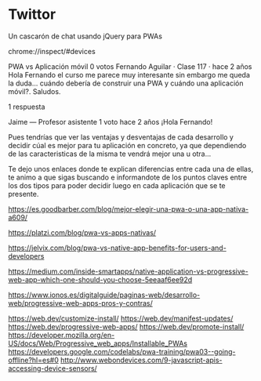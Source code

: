 # Twittor

Un cascarón de chat usando jQuery para PWAs


chrome://inspect/#devices




PWA vs Aplicación móvil
0 votos
Fernando Aguilar · Clase 117 · hace 2 años
Hola Fernando el curso me parece muy interesante sin embargo me queda la duda... cuándo debería de construir una PWA y cuándo una aplicación móvil?.
Saludos.

1 respuesta

Jaime — Profesor asistente
1 voto
hace 2 años
¡Hola Fernando!



Pues tendrías que ver las ventajas y desventajas de cada desarrollo y decidir cúal es mejor para tu aplicación en concreto, ya que dependiendo de las caracteristicas de la misma te vendrá mejor una u otra...



Te dejo unos enlaces donde te explican diferencias entre cada una de ellas, te animo a que sigas buscando e informandote de los puntos claves entre los dos tipos para poder decidir luego en cada aplicación que se te presente.

https://es.goodbarber.com/blog/mejor-elegir-una-pwa-o-una-app-nativa-a609/

https://platzi.com/blog/pwa-vs-apps-nativas/

https://jelvix.com/blog/pwa-vs-native-app-benefits-for-users-and-developers

https://medium.com/inside-smartapps/native-application-vs-progressive-web-app-which-one-should-you-choose-5eeaaf6ee92d

https://www.ionos.es/digitalguide/paginas-web/desarrollo-web/progressive-web-apps-pros-y-contras/



https://web.dev/customize-install/
https://web.dev/manifest-updates/
https://web.dev/progressive-web-apps/
https://web.dev/promote-install/
https://developer.mozilla.org/en-US/docs/Web/Progressive_web_apps/Installable_PWAs
https://developers.google.com/codelabs/pwa-training/pwa03--going-offline?hl=es#0
http://www.webondevices.com/9-javascript-apis-accessing-device-sensors/